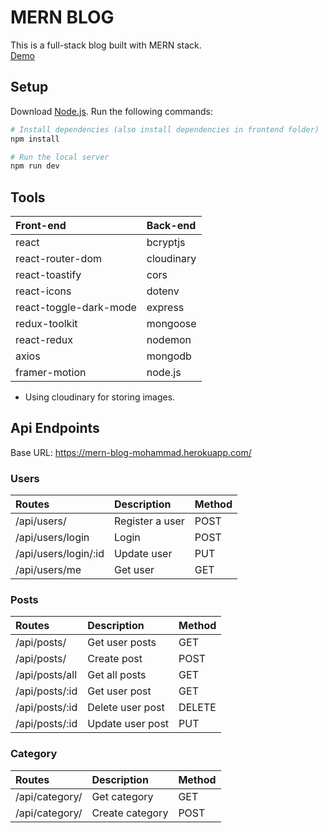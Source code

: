 # MERN BLOG

This is a full-stack blog built with MERN stack.  
[Demo](https://mern-blog-mohammad.herokuapp.com/)

## Setup

Download [Node.js](https://nodejs.org/en/download/).
Run the following commands:

```bash
# Install dependencies (also install dependencies in frontend folder)
npm install

# Run the local server
npm run dev
```

## Tools

| Front-end              | Back-end   |
| :--------------------- | :--------- |
| react                  | bcryptjs   |
| react-router-dom       | cloudinary |
| react-toastify         | cors       |
| react-icons            | dotenv     |
| react-toggle-dark-mode | express    |
| redux-toolkit          | mongoose   |
| react-redux            | nodemon    |
| axios                  | mongodb    |
| framer-motion          | node.js    |

- Using cloudinary for storing images.

## Api Endpoints

Base URL: https://mern-blog-mohammad.herokuapp.com/

### Users

| Routes               | Description     | Method |
| :------------------- | :-------------- | :----- |
| /api/users/          | Register a user | POST   |
| /api/users/login     | Login           | POST   |
| /api/users/login/:id | Update user     | PUT    |
| /api/users/me        | Get user        | GET    |

### Posts

| Routes         | Description      | Method |
| :------------- | :--------------- | :----- |
| /api/posts/    | Get user posts   | GET    |
| /api/posts/    | Create post      | POST   |
| /api/posts/all | Get all posts    | GET   |
| /api/posts/:id | Get user post    | GET    |
| /api/posts/:id | Delete user post | DELETE |
| /api/posts/:id | Update user post | PUT    |

### Category

| Routes         | Description     | Method |
| :------------- | :-------------- | :----- |
| /api/category/ | Get category    | GET    |
| /api/category/ | Create category | POST   |
